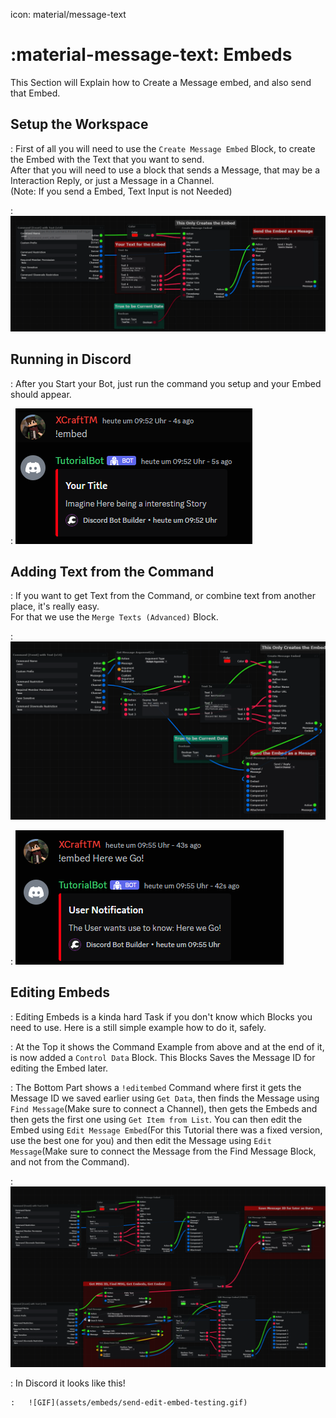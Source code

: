 icon: material/message-text

# :material-message-text: Embeds
This Section will Explain how to Create a Message embed, and also send that Embed.

## Setup the Workspace
:   First of all you will need to use the `Create Message Embed` Block, to create the Embed with the Text that you want to send.  
After that you will need to use a block that sends a Message, that may be a Interaction Reply, or just a Message in a Channel.  
(Note: If you send a Embed, Text Input is not Needed)  

:   ![Image](assets/embeds/setup-workspace.png)

## Running in Discord
:   After you Start your Bot, just run the command you setup and your Embed should appear.  

:   ![Image](assets/embeds/running-in-discord.png)

## Adding Text from the Command
:   If you want to get Text from the Command, or combine text from another place, it's really easy.  
For that we use the `Merge Texts (Advanced)` Block.  

:   ![Image](assets/embeds/embed-with-custom-text-from-command.png)

:   ![Image](assets/embeds/embed-with-custom-text-example.png)

## Editing Embeds
:   Editing Embeds is a kinda hard Task if you don't know which Blocks you need to use.
Here is a still simple example how to do it, safely.

:   At the Top it shows the Command Example from above and at the end of it, is now added a `Control Data` Block.
This Blocks Saves the Message ID for editing the Embed later.

:   The Bottom Part shows a `!editembed` Command where first it gets the Message ID we saved earlier using `Get Data`, then finds the Message using `Find Message`(Make sure to connect a Channel), then gets the Embeds and then gets the first one using `Get Item from List`.
You can then edit the Embed using `Edit Message Embed`(For this Tutorial there was a fixed version, use the best one for you) and then edit the Message using `Edit Message`(Make sure to connect the Message from the Find Message Block, and not from the Command).

:   ![image](assets/embeds/sending-and-editing-after-embed.png)

:   In Discord it looks like this!

    :   ![GIF](assets/embeds/send-edit-embed-testing.gif)